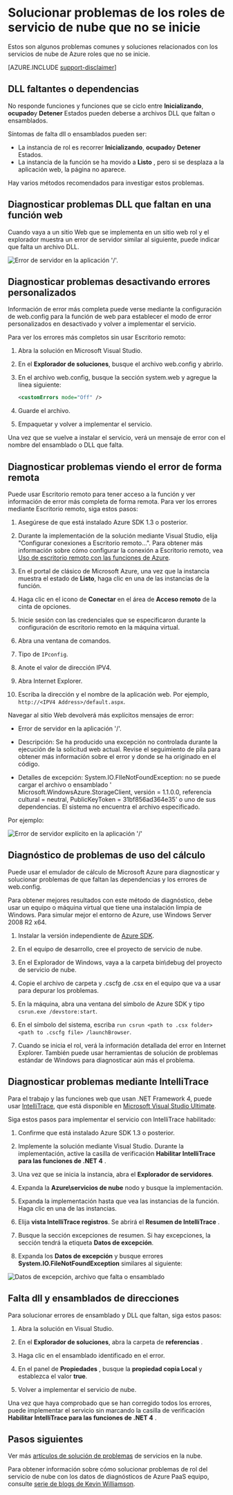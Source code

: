 <properties
   pageTitle="Solucionar problemas de funciones que no se inicie | Microsoft Azure"
   description="Estas son algunas de las razones por qué puede fallar una función de servicio de nube para empezar. También se ofrecen soluciones para estos problemas."
   services="cloud-services"
   documentationCenter=""
   authors="simonxjx"
   manager="felixwu"
   editor=""
   tags="top-support-issue"/>
<tags
   ms.service="cloud-services"
   ms.devlang="na"
   ms.topic="article"
   ms.tgt_pltfrm="na"
   ms.workload="tbd"
   ms.date="09/02/2016"
   ms.author="v-six" />

# <a name="troubleshoot-cloud-service-roles-that-fail-to-start"></a>Solucionar problemas de los roles de servicio de nube que no se inicie

Estos son algunos problemas comunes y soluciones relacionados con los servicios de nube de Azure roles que no se inicie.

[AZURE.INCLUDE [support-disclaimer](../../includes/support-disclaimer.md)]

## <a name="missing-dlls-or-dependencies"></a>DLL faltantes o dependencias

No responde funciones y funciones que se ciclo entre **Inicializando**, **ocupado**y **Detener** Estados pueden deberse a archivos DLL que faltan o ensamblados.

Síntomas de falta dll o ensamblados pueden ser:

- La instancia de rol es recorrer **Inicializando**, **ocupado**y **Detener** Estados.
- La instancia de la función se ha movido a **Listo** , pero si se desplaza a la aplicación web, la página no aparece.

Hay varios métodos recomendados para investigar estos problemas.

## <a name="diagnose-missing-dll-issues-in-a-web-role"></a>Diagnosticar problemas DLL que faltan en una función web

Cuando vaya a un sitio Web que se implementa en un sitio web rol y el explorador muestra un error de servidor similar al siguiente, puede indicar que falta un archivo DLL.

![Error de servidor en la aplicación '/'.](./media/cloud-services-troubleshoot-roles-that-fail-start/ic503388.png)

## <a name="diagnose-issues-by-turning-off-custom-errors"></a>Diagnosticar problemas desactivando errores personalizados

Información de error más completa puede verse mediante la configuración de web.config para la función de web para establecer el modo de error personalizados en desactivado y volver a implementar el servicio.

Para ver los errores más completos sin usar Escritorio remoto:

1. Abra la solución en Microsoft Visual Studio.

2. En el **Explorador de soluciones**, busque el archivo web.config y abrirlo.

3. En el archivo web.config, busque la sección system.web y agregue la línea siguiente:

    ```xml
    <customErrors mode="Off" />
    ```

4. Guarde el archivo.

5. Empaquetar y volver a implementar el servicio.

Una vez que se vuelve a instalar el servicio, verá un mensaje de error con el nombre del ensamblado o DLL que falta.

## <a name="diagnose-issues-by-viewing-the-error-remotely"></a>Diagnosticar problemas viendo el error de forma remota

Puede usar Escritorio remoto para tener acceso a la función y ver información de error más completa de forma remota. Para ver los errores mediante Escritorio remoto, siga estos pasos:

1. Asegúrese de que está instalado Azure SDK 1.3 o posterior.

2. Durante la implementación de la solución mediante Visual Studio, elija "Configurar conexiones a Escritorio remoto...". Para obtener más información sobre cómo configurar la conexión a Escritorio remoto, vea [Uso de escritorio remoto con las funciones de Azure](../vs-azure-tools-remote-desktop-roles.md).

3. En el portal de clásico de Microsoft Azure, una vez que la instancia muestra el estado de **Listo**, haga clic en una de las instancias de la función.

4. Haga clic en el icono de **Conectar** en el área de **Acceso remoto** de la cinta de opciones.

5. Inicie sesión con las credenciales que se especificaron durante la configuración de escritorio remoto en la máquina virtual.

6. Abra una ventana de comandos.

7. Tipo de `IPconfig`.

8. Anote el valor de dirección IPV4.

9. Abra Internet Explorer.

10. Escriba la dirección y el nombre de la aplicación web. Por ejemplo, `http://<IPV4 Address>/default.aspx`.

Navegar al sitio Web devolverá más explícitos mensajes de error:

* Error de servidor en la aplicación '/'.

* Descripción: Se ha producido una excepción no controlada durante la ejecución de la solicitud web actual. Revise el seguimiento de pila para obtener más información sobre el error y donde se ha originado en el código.

* Detalles de excepción: System.IO.FIleNotFoundException: no se puede cargar el archivo o ensamblado ' Microsoft.WindowsAzure.StorageClient, versión = 1.1.0.0, referencia cultural = neutral, PublicKeyToken = 31bf856ad364e35' o uno de sus dependencias. El sistema no encuentra el archivo especificado.

Por ejemplo:

![Error de servidor explícito en la aplicación '/'](./media/cloud-services-troubleshoot-roles-that-fail-start/ic503389.png)

## <a name="diagnose-issues-by-using-the-compute-emulator"></a>Diagnóstico de problemas de uso del cálculo

Puede usar el emulador de cálculo de Microsoft Azure para diagnosticar y solucionar problemas de que faltan las dependencias y los errores de web.config.

Para obtener mejores resultados con este método de diagnóstico, debe usar un equipo o máquina virtual que tiene una instalación limpia de Windows. Para simular mejor el entorno de Azure, use Windows Server 2008 R2 x64.

1. Instalar la versión independiente de [Azure SDK](https://azure.microsoft.com/downloads/).

2. En el equipo de desarrollo, cree el proyecto de servicio de nube.

3. En el Explorador de Windows, vaya a la carpeta bin\debug del proyecto de servicio de nube.

4. Copie el archivo de carpeta y .cscfg de .csx en el equipo que va a usar para depurar los problemas.

5. En la máquina, abra una ventana del símbolo de Azure SDK y tipo `csrun.exe /devstore:start`.

6. En el símbolo del sistema, escriba `run csrun <path to .csx folder> <path to .cscfg file> /launchBrowser`.

7. Cuando se inicia el rol, verá la información detallada del error en Internet Explorer. También puede usar herramientas de solución de problemas estándar de Windows para diagnosticar aún más el problema.

## <a name="diagnose-issues-by-using-intellitrace"></a>Diagnosticar problemas mediante IntelliTrace

Para el trabajo y las funciones web que usan .NET Framework 4, puede usar [IntelliTrace](https://msdn.microsoft.com/library/dd264915.aspx), que está disponible en [Microsoft Visual Studio Ultimate](https://www.visualstudio.com/products/visual-studio-ultimate-with-MSDN-vs).

Siga estos pasos para implementar el servicio con IntelliTrace habilitado:

1. Confirme que está instalado Azure SDK 1.3 o posterior.

2. Implemente la solución mediante Visual Studio. Durante la implementación, active la casilla de verificación **Habilitar IntelliTrace para las funciones de .NET 4** .

3. Una vez que se inicia la instancia, abra el **Explorador de servidores**.

4. Expanda la **Azure\\servicios de nube** nodo y busque la implementación.

5. Expanda la implementación hasta que vea las instancias de la función. Haga clic en una de las instancias.

6. Elija **vista IntelliTrace registros**. Se abrirá el **Resumen de IntelliTrace** .

7. Busque la sección excepciones de resumen. Si hay excepciones, la sección tendrá la etiqueta **Datos de excepción**.

8. Expanda los **Datos de excepción** y busque errores **System.IO.FileNotFoundException** similares al siguiente:

![Datos de excepción, archivo que falta o ensamblado](./media/cloud-services-troubleshoot-roles-that-fail-start/ic503390.png)

## <a name="address-missing-dlls-and-assemblies"></a>Falta dll y ensamblados de direcciones

Para solucionar errores de ensamblado y DLL que faltan, siga estos pasos:

1. Abra la solución en Visual Studio.

2. En el **Explorador de soluciones**, abra la carpeta de **referencias** .

3. Haga clic en el ensamblado identificado en el error.

4. En el panel de **Propiedades** , busque la **propiedad copia Local** y establezca el valor **true**.

5. Volver a implementar el servicio de nube.

Una vez que haya comprobado que se han corregido todos los errores, puede implementar el servicio sin marcando la casilla de verificación **Habilitar IntelliTrace para las funciones de .NET 4** .

## <a name="next-steps"></a>Pasos siguientes

Ver más [artículos de solución de problemas](https://azure.microsoft.com/documentation/articles/?tag=top-support-issue&product=cloud-services) de servicios en la nube.

Para obtener información sobre cómo solucionar problemas de rol del servicio de nube con los datos de diagnósticos de Azure PaaS equipo, consulte [serie de blogs de Kevin Williamson](http://blogs.msdn.com/b/kwill/archive/2013/08/09/windows-azure-paas-compute-diagnostics-data.aspx).

